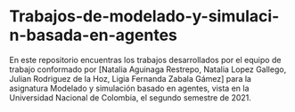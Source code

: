 # Trabajos-de-modelado-y-simulaci-n-basada-en-agentes
En este repositorio encuentras los trabajos desarrollados por el equipo de trabajo conformado por [Natalia Aguinaga Restrepo, Natalia Lopez Gallego, Julian Rodriguez de la Hoz, Ligia Fernanda Zabala Gámez] para la asignatura Modelado y simulación basado en agentes, vista en la Universidad Nacional de Colombia, el segundo semestre de 2021.

